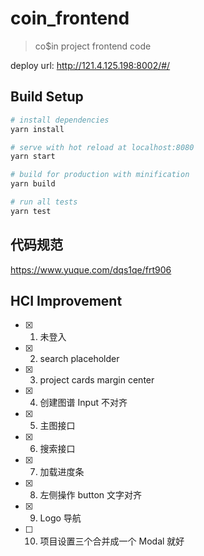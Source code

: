 # coin_frontend

> co$in project frontend code

deploy url: http://121.4.125.198:8002/#/

## Build Setup

``` bash
# install dependencies
yarn install

# serve with hot reload at localhost:8080
yarn start

# build for production with minification
yarn build

# run all tests
yarn test
```

## 代码规范

<a href="https://www.yuque.com/dqs1qe/frt906">https://www.yuque.com/dqs1qe/frt906</a>

## HCI Improvement

- [x] 1. 未登入
- [x] 2. search placeholder
- [x] 3. project cards margin center
- [x] 4. 创建图谱 Input 不对齐
- [x] 5. 主图接口
- [x] 6. 搜索接口
- [x] 7. 加载进度条
- [x] 8. 左侧操作 button 文字对齐
- [x] 9. Logo 导航
- [ ] 10. 项目设置三个合并成一个 Modal 就好
